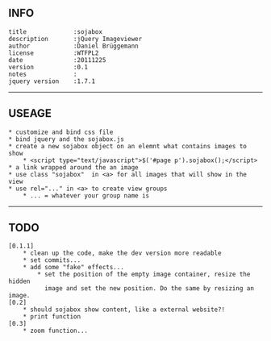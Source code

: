 ## INFO
    title             :sojabox
    description       :jQuery Imageviewer
    author            :Daniel Brüggemann
    license           :WTFPL2
    date              :20111225
    version           :0.1
    notes             :
    jquery version    :1.7.1

---
## USEAGE
    * customize and bind css file
    * bind jquery and the sojabox.js
    * create a new sojabox object on an elemnt what contains images to show
        * <script type="text/javascript">$('#page p').sojabox();</script>
    * a link wrapped around the an image
    * use class "sojabox"  in <a> for all images that will show in the view
    * use rel="..." in <a> to create view groups
        * ... = whatever your group name is

---
## TODO

    [0.1.1]
        * clean up the code, make the dev version more readable
        * set commits...
        * add some "fake" effects...
            * set the position of the empty image container, resize the hidden
              image and set the new position. Do the same by resizing an image.
    [0.2]
        * should sojabox show content, like a external website?!
        * print function
    [0.3]
        * zoom function...